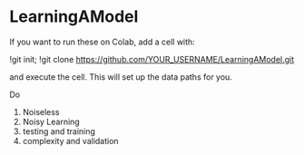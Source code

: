# LearningAModel

If you want to run these on Colab, add a cell with:

!git init; !git clone https://github.com/YOUR_USERNAME/LearningAModel.git

and execute the cell. This will set up the data paths for you.

Do 
1. Noiseless
2. Noisy Learning
3. testing and training
4. complexity and validation
